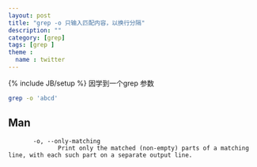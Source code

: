 ```yaml
---
layout: post
title: "grep -o 只输入匹配内容，以换行分隔"
description: ""
category: [grep] 
tags: [grep ]
theme :
  name : twitter
---
```

{% include JB/setup %}
因学到一个grep 参数

```bash
grep -o 'abcd' 
```

## Man

```
       -o, --only-matching
              Print only the matched (non-empty) parts of a matching line, with each such part on a separate output line.
```



